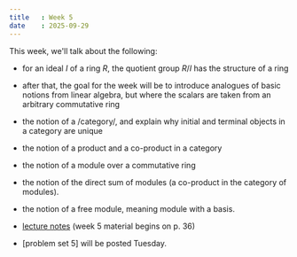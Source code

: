 ```yaml
---
title   : Week 5
date    : 2025-09-29
---
```



This week, we'll talk about the following:

- for an ideal $I$ of a ring $R$, the quotient group $R/I$ has the structure of a ring

- after that, the goal for the week will be to introduce analogues of
  basic notions from linear algebra, but where the scalars are taken
  from an arbitrary commutative ring

- the notion of a /category/, and explain why initial and terminal
  objects in a category are unique
- the notion of a product and a co-product in a category
- the notion of a module over a commutative ring
- the notion of the direct sum of modules (a co-product in the
  category of modules).
- the notion of a free module, meaning module with a basis.

- [lecture notes](/course-content/grad-algebra.pdf) (week 5 material begins on p. 36)

- [problem set 5] will be posted Tuesday.
